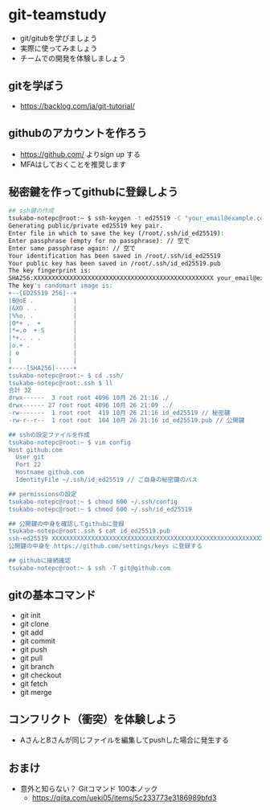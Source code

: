 # git-teamstudy

- git/gitubを学びましょう
- 実際に使ってみましょう
- チームでの開発を体験しましょう

## gitを学ぼう
- https://backlog.com/ja/git-tutorial/

## githubのアカウントを作ろう

- https://github.com/ よりsign up する
- MFAはしておくことを推奨します

## 秘密鍵を作ってgithubに登録しよう

```bash
## ssh鍵の作成
tsukabo-notepc@root:~ $ ssh-keygen -t ed25519 -C "your_email@example.com" // ご自身のメアドで
Generating public/private ed25519 key pair.
Enter file in which to save the key (/root/.ssh/id_ed25519):
Enter passphrase (empty for no passphrase): // 空で
Enter same passphrase again: // 空で
Your identification has been saved in /root/.ssh/id_ed25519
Your public key has been saved in /root/.ssh/id_ed25519.pub
The key fingerprint is:
SHA256:XXXXXXXXXXXXXXXXXXXXXXXXXXXXXXXXXXXXXXXXXXXXXXXXXX your_email@example.com
The key's randomart image is:
+--[ED25519 256]--+
|B@oE .           |
|&XO . .          |
|%%o. .           |
|O*+ .  +         |
|*=.o  + S        |
|*+.. . .         |
|o.+ .            |
| o               |
|                 |
+----[SHA256]-----+
tsukabo-notepc@root:~ $ cd .ssh/
tsukabo-notepc@root:.ssh $ ll
合計 32
drwx------  3 root root 4096 10月 26 21:16 ./
drwx------ 27 root root 4096 10月 26 21:09 ../
-rw-------  1 root root  419 10月 26 21:16 id_ed25519 // 秘密鍵
-rw-r--r--  1 root root  104 10月 26 21:16 id_ed25519.pub // 公開鍵

## sshの設定ファイルを作成
tsukabo-notepc@root:~ $ vim config
Host github.com
  User git
  Port 22
  Hostname github.com
  IdentityFile ~/.ssh/id_ed25519 // ご自身の秘密鍵のパス

## permissionsの設定
tsukabo-notepc@root:~ $ chmod 600 ~/.ssh/config
tsukabo-notepc@root:~ $ chmod 600 ~/.ssh/id_ed25519

## 公開鍵の中身を確認してgithubに登録
tsukabo-notepc@root:.ssh $ cat id_ed25519.pub
ssh-ed25519 XXXXXXXXXXXXXXXXXXXXXXXXXXXXXXXXXXXXXXXXXXXXXXXXXXXXXXXXXXXXXX your_email@example.com
公開鍵の中身を https://github.com/settings/keys に登録する

## githubに接続確認
tsukabo-notepc@root:~ $ ssh -T git@github.com
```

## gitの基本コマンド
- git init
- git clone
- git add
- git commit
- git push
- git pull
- git branch
- git checkout
- git fetch
- git merge

## コンフリクト（衝突）を体験しよう
- AさんとBさんが同じファイルを編集してpushした場合に発生する

## おまけ
- 意外と知らない？ Gitコマンド 100本ノック
  - https://qiita.com/ueki05/items/5c233773e3186989bfd3
